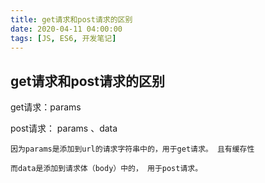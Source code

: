```yaml
---
title: get请求和post请求的区别
date: 2020-04-11 04:00:00
tags: [JS, ES6, 开发笔记]
---
```


##  get请求和post请求的区别

get请求：params

post请求： params 、data

```
因为params是添加到url的请求字符串中的，用于get请求。 且有缓存性

而data是添加到请求体（body）中的， 用于post请求。
```